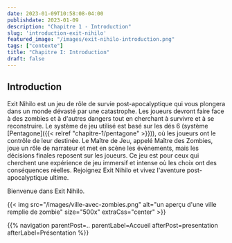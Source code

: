 ```yaml
---
date: 2023-01-09T10:58:08-04:00
publishdate: 2023-01-09
description: "Chapitre 1 - Introduction"
slug: 'introduction-exit-nihilo'
featured_image: "/images/exit-nihilo-introduction.png"
tags: ["contexte"]
title: "Chapitre I: Introduction"
draft: false
---
```

## Introduction  
Exit Nihilo est un jeu de rôle de survie post-apocalyptique qui vous plongera dans un monde dévasté par une catastrophe. Les joueurs devront faire face à des zombies et à d'autres dangers tout en cherchant à survivre et à se reconstruire. Le système de jeu utilisé est basé sur les dés 6 (système [Pentagone]({{< relref "chapitre-1/pentagone" >}})), où les joueurs ont le contrôle de leur destinée. Le Maître de Jeu, appelé Maître des Zombies, joue un rôle de narrateur et met en scène les événements, mais les décisions finales reposent sur les joueurs. Ce jeu est pour ceux qui cherchent une expérience de jeu immersif et intense où les choix ont des conséquences réelles. Rejoignez Exit Nihilo et vivez l'aventure post-apocalyptique ultime.

Bienvenue dans Exit Nihilo.

{{< img src="/images/ville-avec-zombies.png" alt="un aperçu d'une ville remplie de zombie" size="500x" extraCss="center" >}}


{{% navigation parentPost=.. parentLabel=Accueil afterPost=presentation afterLabel=Présentation %}}